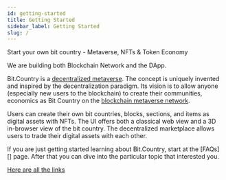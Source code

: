 ```yaml
---
id: getting-started
title: Getting Started
sidebar_label: Getting Started
slug: /
---
```


Start your own bit country - Metaverse, NFTs & Token Economy

We are building both Blockchain Network and the DApp.

Bit.Country is a [decentralized metaverse][]. The concept is uniquely invented and inspired by the decentralization paradigm. Its vision is to allow anyone (especially new users to the blockchain) to create their communities, economics as Bit Country on the [blockchain metaverse network][].

Users can create their own bit countries, blocks, sections, and items as digital assets with NFTs. The UI offers both a classical web view and a 3D in-browser view of the bit country. The decentralized marketplace allows users to trade their digital assets with each other.

If you are just getting started learning about Bit.Country, start at the [FAQs][]
page. After that you can dive into the particular topic that interested you.

[Here are all the links](https://linktr.ee/bitcountry)

[decentralized metaverse]: faq.md
[blockchain metaverse network]: https://github.com/bit-country/Bit-Country-Blockchain
[faq]: faq.md
